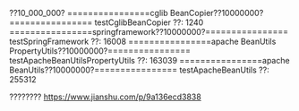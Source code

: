 
??10_000_000?
================cglib BeanCopier??10000000?================
testCglibBeanCopier ??: 1240
================springframework??10000000?================
testSpringFramework ??: 16008
================apache BeanUtils PropertyUtils??10000000?================
testApacheBeanUtilsPropertyUtils ??: 163039
================apache BeanUtils??10000000?================
testApacheBeanUtils ??: 255312

????????
https://www.jianshu.com/p/9a136ecd3838